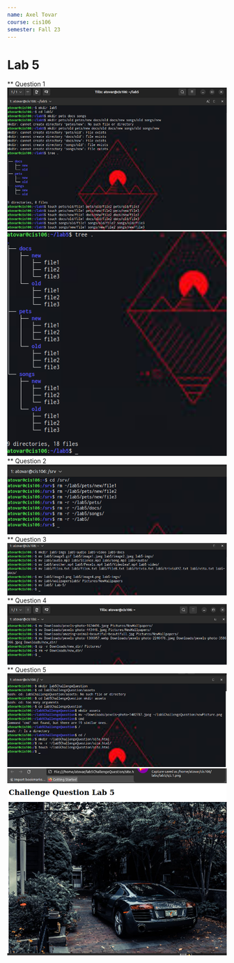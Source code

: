 ```yaml
---
name: Axel Tovar
course: cis106
semester: Fall 23
---
```


# Lab 5

** Question 1
![q1.1](q1.1.png)<br>
![q1.2](q1.2.png)<br>
** Question 2
![q2](q2.1.png)<br>
** Question 3
![q3](q3.1.png)<br>
** Question 4
![q4](q4.1.png)<br>
** Question 5
![q5.1](q5.1.png)<br>
![q5.2](q5.2.png)<br>